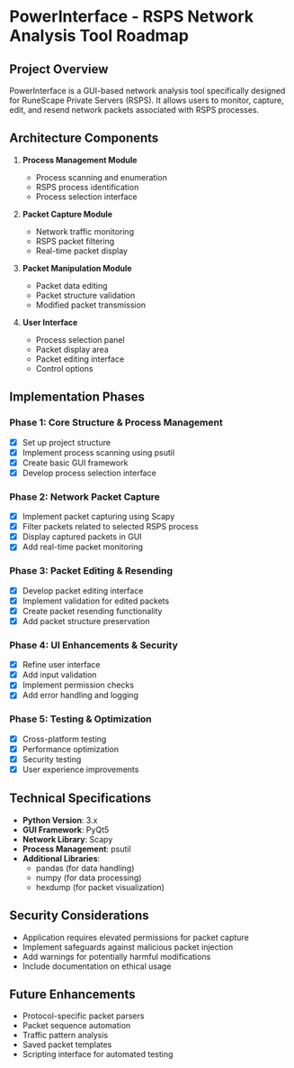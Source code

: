 # PowerInterface - RSPS Network Analysis Tool Roadmap

## Project Overview
PowerInterface is a GUI-based network analysis tool specifically designed for RuneScape Private Servers (RSPS). It allows users to monitor, capture, edit, and resend network packets associated with RSPS processes.

## Architecture Components
1. **Process Management Module**
   - Process scanning and enumeration
   - RSPS process identification
   - Process selection interface

2. **Packet Capture Module**
   - Network traffic monitoring
   - RSPS packet filtering
   - Real-time packet display

3. **Packet Manipulation Module**
   - Packet data editing
   - Packet structure validation
   - Modified packet transmission

4. **User Interface**
   - Process selection panel
   - Packet display area
   - Packet editing interface
   - Control options

## Implementation Phases

### Phase 1: Core Structure & Process Management
- [x] Set up project structure
- [x] Implement process scanning using psutil
- [x] Create basic GUI framework
- [x] Develop process selection interface

### Phase 2: Network Packet Capture
- [x] Implement packet capturing using Scapy
- [x] Filter packets related to selected RSPS process
- [x] Display captured packets in GUI
- [x] Add real-time packet monitoring

### Phase 3: Packet Editing & Resending
- [x] Develop packet editing interface
- [x] Implement validation for edited packets
- [x] Create packet resending functionality
- [x] Add packet structure preservation

### Phase 4: UI Enhancements & Security
- [x] Refine user interface
- [x] Add input validation
- [x] Implement permission checks
- [x] Add error handling and logging

### Phase 5: Testing & Optimization
- [x] Cross-platform testing
- [x] Performance optimization
- [x] Security testing
- [x] User experience improvements

## Technical Specifications
- **Python Version**: 3.x
- **GUI Framework**: PyQt5
- **Network Library**: Scapy
- **Process Management**: psutil
- **Additional Libraries**: 
  - pandas (for data handling)
  - numpy (for data processing)
  - hexdump (for packet visualization)

## Security Considerations
- Application requires elevated permissions for packet capture
- Implement safeguards against malicious packet injection
- Add warnings for potentially harmful modifications
- Include documentation on ethical usage

## Future Enhancements
- Protocol-specific packet parsers
- Packet sequence automation
- Traffic pattern analysis
- Saved packet templates
- Scripting interface for automated testing 